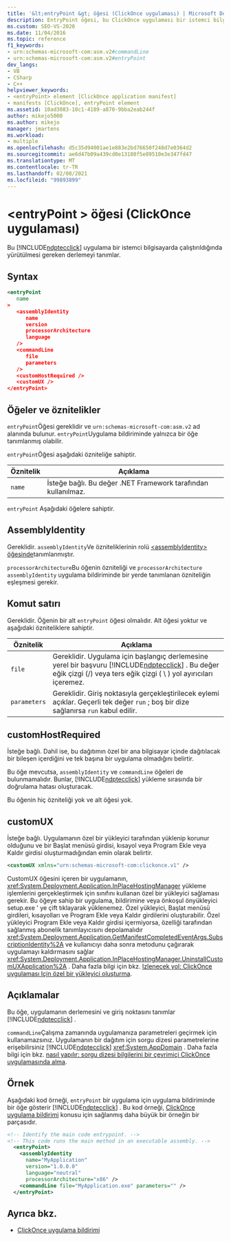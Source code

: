 ```yaml
---
title: '&lt;entryPoint &gt; öğesi (ClickOnce uygulaması) | Microsoft Docs'
description: EntryPoint öğesi, bu ClickOnce uygulaması bir istemci bilgisayarda çalıştırıldığında yürütülmesi gereken derlemeyi tanımlar.
ms.custom: SEO-VS-2020
ms.date: 11/04/2016
ms.topic: reference
f1_keywords:
- urn:schemas-microsoft-com:asm.v2#commandLine
- urn:schemas-microsoft-com:asm.v2#entryPoint
dev_langs:
- VB
- CSharp
- C++
helpviewer_keywords:
- <entryPoint> element [ClickOnce application manifest]
- manifests [ClickOnce], entryPoint element
ms.assetid: 10ad3083-10c1-4189-a870-9bba2eab244f
author: mikejo5000
ms.author: mikejo
manager: jmartens
ms.workload:
- multiple
ms.openlocfilehash: d5c35d94001ae1e883e2bd76650f248d7e0364d2
ms.sourcegitcommit: ae6d47b09a439cd0e13180f5e89510e3e347fd47
ms.translationtype: MT
ms.contentlocale: tr-TR
ms.lasthandoff: 02/08/2021
ms.locfileid: "99893899"
---
```

# <a name="ltentrypointgt-element-clickonce-application"></a>&lt;entryPoint &gt; öğesi (ClickOnce uygulaması)
Bu [!INCLUDE[ndptecclick](../deployment/includes/ndptecclick_md.md)] uygulama bir istemci bilgisayarda çalıştırıldığında yürütülmesi gereken derlemeyi tanımlar.

## <a name="syntax"></a>Syntax

```xml
<entryPoint
   name
>
   <assemblyIdentity
      name
      version
      processorArchitecture
      language
   />
   <commandLine
      file
      parameters
   />
   <customHostRequired />
   <customUX />
</entryPoint>
```

## <a name="elements-and-attributes"></a>Öğeler ve öznitelikler
 `entryPoint`Öğesi gereklidir ve `urn:schemas-microsoft-com:asm.v2` ad alanında bulunur. `entryPoint`Uygulama bildiriminde yalnızca bir öğe tanımlanmış olabilir.

 `entryPoint`Öğesi aşağıdaki özniteliğe sahiptir.

|Öznitelik|Açıklama|
|---------------|-----------------|
|`name`|İsteğe bağlı. Bu değer .NET Framework tarafından kullanılmaz.|

 `entryPoint` Aşağıdaki öğelere sahiptir.

## <a name="assemblyidentity"></a>AssemblyIdentity
 Gereklidir. `assemblyIdentity`Ve özniteliklerinin rolü [ \<assemblyIdentity> öğesinde](../deployment/assemblyidentity-element-clickonce-application.md)tanımlanmıştır.

 `processorArchitecture`Bu öğenin özniteliği ve `processorArchitecture` `assemblyIdentity` uygulama bildiriminde bir yerde tanımlanan özniteliğin eşleşmesi gerekir.

## <a name="commandline"></a>Komut satırı
 Gereklidir. Öğenin bir alt `entryPoint` öğesi olmalıdır. Alt öğesi yoktur ve aşağıdaki özniteliklere sahiptir.

| Öznitelik | Açıklama |
|--------------| - |
| `file` | Gereklidir. Uygulama için başlangıç derlemesine yerel bir başvuru [!INCLUDE[ndptecclick](../deployment/includes/ndptecclick_md.md)] . Bu değer eğik çizgi (/) veya ters eğik çizgi ( \\ ) yol ayırıcıları içeremez. |
| `parameters` | Gereklidir. Giriş noktasıyla gerçekleştirilecek eylemi açıklar. Geçerli tek değer `run` ; boş bir dize sağlanırsa `run` kabul edilir. |

## <a name="customhostrequired"></a>customHostRequired
 İsteğe bağlı. Dahil ise, bu dağıtımın özel bir ana bilgisayar içinde dağıtılacak bir bileşen içerdiğini ve tek başına bir uygulama olmadığını belirtir.

 Bu öğe mevcutsa, `assemblyIdentity` ve `commandLine` öğeleri de bulunmamalıdır. Bunlar, [!INCLUDE[ndptecclick](../deployment/includes/ndptecclick_md.md)] yükleme sırasında bir doğrulama hatası oluşturacak.

 Bu öğenin hiç özniteliği yok ve alt öğesi yok.

## <a name="customux"></a>customUX
 İsteğe bağlı. Uygulamanın özel bir yükleyici tarafından yüklenip korunur olduğunu ve bir Başlat menüsü girdisi, kısayol veya Program Ekle veya Kaldır girdisi oluşturmadığından emin olarak belirtir.

```xml
<customUX xmlns="urn:schemas-microsoft-com:clickonce.v1" />
```

 CustomUX öğesini içeren bir uygulamanın, <xref:System.Deployment.Application.InPlaceHostingManager> yükleme işlemlerini gerçekleştirmek için sınıfını kullanan özel bir yükleyici sağlaması gerekir. Bu öğeye sahip bir uygulama, bildirimine veya önkoşul önyükleyici setup.exe ' ye çift tıklayarak yüklenemez. Özel yükleyici, Başlat menüsü girdileri, kısayolları ve Program Ekle veya Kaldır girdilerini oluşturabilir. Özel yükleyici Program Ekle veya Kaldır girdisi içermiyorsa, özelliği tarafından sağlanmış abonelik tanımlayıcısını depolamalıdır <xref:System.Deployment.Application.GetManifestCompletedEventArgs.SubscriptionIdentity%2A> ve kullanıcıyı daha sonra metodunu çağırarak uygulamayı kaldırmasını sağlar <xref:System.Deployment.Application.InPlaceHostingManager.UninstallCustomUXApplication%2A> . Daha fazla bilgi için bkz. [Izlenecek yol: ClickOnce uygulaması Için özel bir yükleyici oluşturma](../deployment/walkthrough-creating-a-custom-installer-for-a-clickonce-application.md).

## <a name="remarks"></a>Açıklamalar
 Bu öğe, uygulamanın derlemesini ve giriş noktasını tanımlar [!INCLUDE[ndptecclick](../deployment/includes/ndptecclick_md.md)] .

 `commandLine`Çalışma zamanında uygulamanıza parametreleri geçirmek için kullanamazsınız. Uygulamanın bir dağıtım için sorgu dizesi parametrelerine erişebilirsiniz [!INCLUDE[ndptecclick](../deployment/includes/ndptecclick_md.md)] <xref:System.AppDomain> . Daha fazla bilgi için bkz. [nasıl yapılır: sorgu dizesi bilgilerini bir çevrimiçi ClickOnce uygulamasında alma](../deployment/how-to-retrieve-query-string-information-in-an-online-clickonce-application.md).

## <a name="example"></a>Örnek
 Aşağıdaki kod örneği, `entryPoint` bir uygulama için uygulama bildiriminde bir öğe gösterir [!INCLUDE[ndptecclick](../deployment/includes/ndptecclick_md.md)] . Bu kod örneği, [ClickOnce uygulama bildirimi](../deployment/clickonce-application-manifest.md) konusu için sağlanmış daha büyük bir örneğin bir parçasıdır.

```xml
<!-- Identify the main code entrypoint. -->
<!-- This code runs the main method in an executable assembly. -->
  <entryPoint>
    <assemblyIdentity
      name="MyApplication"
      version="1.0.0.0"
      language="neutral"
      processorArchitecture="x86" />
    <commandLine file="MyApplication.exe" parameters="" />
  </entryPoint>
```

## <a name="see-also"></a>Ayrıca bkz.
- [ClickOnce uygulama bildirimi](../deployment/clickonce-application-manifest.md)

